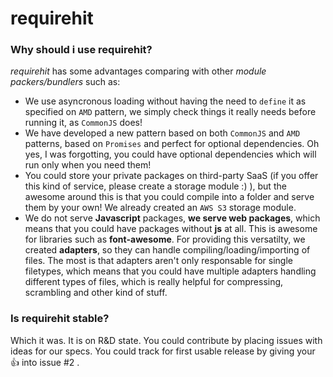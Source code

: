 requirehit
==========

### Why should i use requirehit?

*requirehit* has some advantages comparing with other *module packers/bundlers* such as:

* We use asyncronous loading without having the need to `define` it as specified on `AMD` pattern, we simply check things it really needs before running it, as `CommonJS` does!
* We have developed a new pattern based on both `CommonJS` and `AMD` patterns, based on `Promises` and perfect for optional dependencies. Oh yes, I was forgotting, you could have optional dependencies which will run only when you need them!
* You could store your private packages on third-party SaaS (if you offer this kind of service, please create a storage module :) ), but the awesome around this is that you could compile into a folder and serve them by your own! We already created an `AWS S3` storage module.
* We do not serve **Javascript** packages, **we serve web packages**, which means that you could have packages without **js** at all. This is awesome for libraries such as **font-awesome**. For providing this versatilty, we created **adapters**, so they can handle compiling/loading/importing of files. The most is that adapters aren't only responsable for single filetypes, which means that you could have multiple adapters handling different types of files, which is really helpful for compressing, scrambling and other kind of stuff.

### Is requirehit stable?

Which it was. It is on R&D state. You could contribute by placing issues with ideas for our specs. You could track for first usable release by giving your :+1: into issue #2 .

